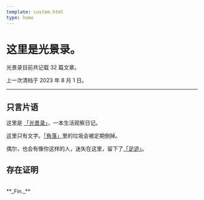 ```yaml
---
template: custom.html
type: home
---
```


# 这里是光景录。

光景录目前共记载 32 篇文章。

上一次清档于 2023 年 8 月 1 日。

---

## 只言片语

这里是 [「光景录」](index.md)，一本生活观察日记。

这里只有文字。[「角落」](category/0.md)里的垃圾会被定期倒掉。

偶尔，也会有像你这样的人，迷失在这里，留下了[「足迹」](message.md)。

## 存在证明

<br/>
**_Fin._**
